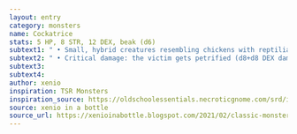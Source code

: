 ```yaml
---
layout: entry 
category: monsters
name: Cockatrice
stats: 5 HP, 8 STR, 12 DEX, beak (d6)
subtext1: " • Small, hybrid creatures resembling chickens with reptilian features."
subtext2: " • Critical damage: the victim gets petrified (d8+d8 DEX damage)."
subtext3: 
subtext4: 
author: xenio
inspiration: TSR Monsters
inspiration_source: https://oldschoolessentials.necroticgnome.com/srd/index.php/Monster_Descriptions
source: xenio in a bottle
source_url: https://xenioinabottle.blogspot.com/2021/02/classic-monsters-for-cairnito-part-1.html
---
```

